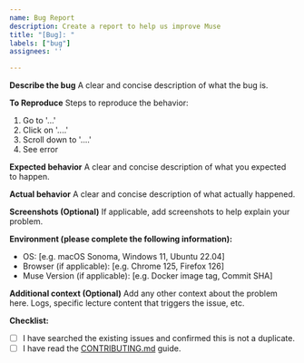 ```yaml
---
name: Bug Report
description: Create a report to help us improve Muse
title: "[Bug]: "
labels: ["bug"]
assignees: ''

---
```


**Describe the bug**
A clear and concise description of what the bug is.

**To Reproduce**
Steps to reproduce the behavior:
1. Go to '...'
2. Click on '....'
3. Scroll down to '....'
4. See error

**Expected behavior**
A clear and concise description of what you expected to happen.

**Actual behavior**
A clear and concise description of what actually happened.

**Screenshots (Optional)**
If applicable, add screenshots to help explain your problem.

**Environment (please complete the following information):**
 - OS: [e.g. macOS Sonoma, Windows 11, Ubuntu 22.04]
 - Browser (if applicable): [e.g. Chrome 125, Firefox 126]
 - Muse Version (if applicable): [e.g. Docker image tag, Commit SHA]

**Additional context (Optional)**
Add any other context about the problem here. Logs, specific lecture content that triggers the issue, etc.

**Checklist:**
- [ ] I have searched the existing issues and confirmed this is not a duplicate.
- [ ] I have read the [CONTRIBUTING.md](https://github.com/plaid-ai/muse/blob/main/CONTRIBUTING.md) guide.